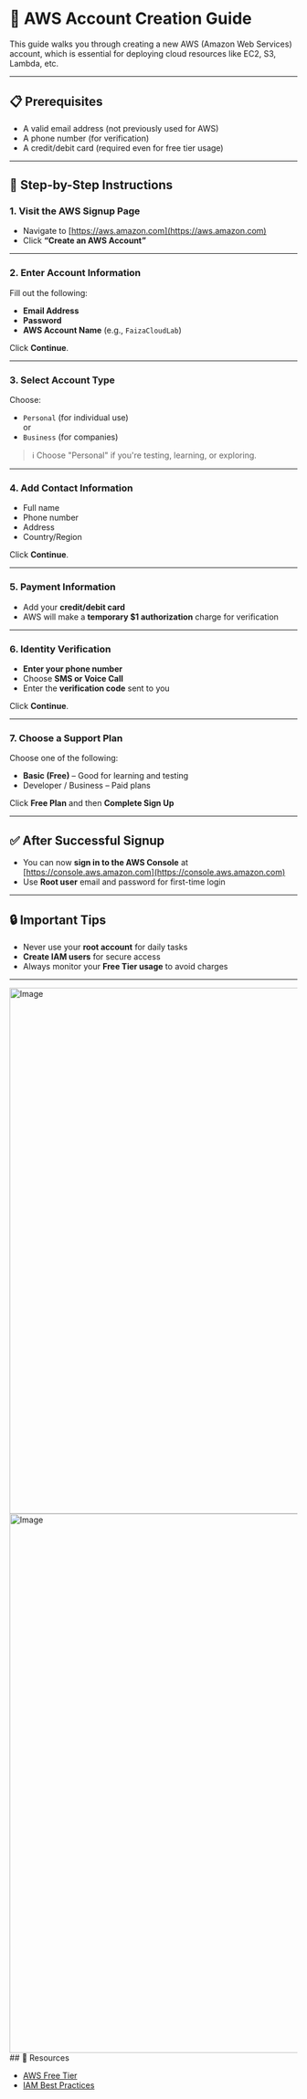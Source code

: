 # 🚀 AWS Account Creation Guide

This guide walks you through creating a new AWS (Amazon Web Services) account, which is essential for deploying cloud resources like EC2, S3, Lambda, etc.

---

## 📋 Prerequisites

- A valid email address (not previously used for AWS)
- A phone number (for verification)
- A credit/debit card (required even for free tier usage)

---

## 🧾 Step-by-Step Instructions

### 1. Visit the AWS Signup Page

- Navigate to [https://aws.amazon.com](https://aws.amazon.com)
- Click **“Create an AWS Account”**

---

### 2. Enter Account Information

Fill out the following:
- **Email Address**
- **Password**
- **AWS Account Name** (e.g., `FaizaCloudLab`)

Click **Continue**.

---

### 3. Select Account Type

Choose:
- `Personal` (for individual use)  
or  
- `Business` (for companies)

> ℹ️ Choose "Personal" if you're testing, learning, or exploring.

---

### 4. Add Contact Information

- Full name
- Phone number
- Address
- Country/Region

Click **Continue**.

---

### 5. Payment Information

- Add your **credit/debit card**
- AWS will make a **temporary $1 authorization** charge for verification

---

### 6. Identity Verification

- **Enter your phone number**
- Choose **SMS or Voice Call**
- Enter the **verification code** sent to you

Click **Continue**.

---

### 7. Choose a Support Plan

Choose one of the following:
- **Basic (Free)** – Good for learning and testing
- Developer / Business – Paid plans

Click **Free Plan** and then **Complete Sign Up**

---

## ✅ After Successful Signup

- You can now **sign in to the AWS Console** at [https://console.aws.amazon.com](https://console.aws.amazon.com)
- Use **Root user** email and password for first-time login

---

## 🔒 Important Tips

- Never use your **root account** for daily tasks
- **Create IAM users** for secure access
- Always monitor your **Free Tier usage** to avoid charges

---
<img width="921" alt="Image" src="https://github.com/user-attachments/assets/1b3c67ac-e8ca-4353-a118-067c8f8e19ac" />
<img width="944" alt="Image" src="https://github.com/user-attachments/assets/fd88512b-8250-4dfe-b204-5582bb3a0eac" />
## 📎 Resources

- [AWS Free Tier](https://aws.amazon.com/free/)
- [IAM Best Practices](https://docs.aws.amazon.com/IAM/latest/UserGuide/best-practices.html)

